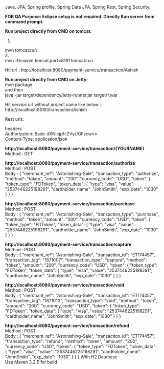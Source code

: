 Java, JPA, Spring profile, Spring Data JPA, Spring Rest, Spring Security.

<b>FOR QA Purpose: Eclipse setup is not required. Directly Run server from command prompt. </b></br>


<b>Run project directly from CMD on tomcat: </b></br>
1. <!-- By default port 8080--></br>
mvn tomcat:run</br>
2. <!-- change server port --></br>
mvn -Dmaven.tomcat.port=8181 tomcat:run</br>

Hit url : http://localhost:8080/payment-service/transaction/Ashish</br>

<b> Run project directly from CMD on Jetty: </b></br>
mvn package </br>
and then </br>
java -jar target/dependency/jetty-runner.jar target/*.war</br>

Hit service url without project name like below :</br>
http://localhost:8080/transaction/Ashish</br>



Rest urls:

headers</br>
 	Authorization: Basic dXNlcjp1c2VyUGFzcw==</br>
	Content-Type: application/json</br>

<b>http://localhost:8080/payment-service/transaction/{YOURNAME} </b></br>
Method : GET</br>


<b>http://localhost:8080/payment-service/transaction/authorize</b></br>
Method : POST</br>
Body :
{
  "merchant_ref": "Astonishing-Sale",
  "transaction_type": "authorize",
  "method": "token",
  "amount": "200",
  "currency_code": "USD",
  "token": {
    "token_type": "FDToken",
    "token_data": {
      "type": "visa",
      "value": "2537446225198291",
      "cardholder_name": "JohnSmith",
      "exp_date": "1030"
    }
  }
}

<b>http://localhost:8080/payment-service/transaction/purchase</b></br>
Method : POST</br>
Body   : {
  "merchant_ref": "Astonishing-Sale",
  "transaction_type": "purchase",
  "method": "token",
  "amount": "200",
  "currency_code": "USD",
  "token": {
    "token_type": "FDToken",
    "token_data": {
      "type": "visa",
      "value": "2537446225198291",
      "cardholder_name": "JohnSmith",
      "exp_date": "1030"
    }
  }
}</br>


<b>http://localhost:8080/payment-service/transaction/capture</b></br>
Method : POST</br>
Body :
{
  "merchant_ref": "Astonishing-Sale",
  "transaction_id": "ET174457",
  "transaction_tag": "1871007",
  "transaction_type": "capture",
  "method": "token",
  "amount": "200",
  "currency_code": "USD",
  "token": {
    "token_type": "FDToken",
    "token_data": {
      "type": "visa",
      "value": "2537446225198291",
      "cardholder_name": "JohnSmith",
      "exp_date": "1030"
    }
  }
}

<b>http://localhost:8080/payment-service/transaction/void</b></br>
Method : POST</br>
Body :
{
  "merchant_ref": "Astonishing-Sale",
  "transaction_id": "ET174457",
  "transaction_tag": "1871010",
  "transaction_type": "void",
  "method": "token",
  "amount": "200",
  "currency_code": "USD",
  "token": {
    "token_type": "FDToken",
    "token_data": {
      "type": "visa",
      "value": "2537446225198291",
      "cardholder_name": "JohnSmith",
      "exp_date": "1030"
    }
  }
}

<b>http://localhost:8080/payment-service/transaction/refund</b></br>
Method : POST</br>
Body :
{
  "merchant_ref": "Astonishing-Sale",
  "transaction_id": "ET174457",
  "transaction_type": "refund",
  "method": "token",
  "amount": "200",
  "currency_code": "USD",
  "token": {
    "token_type": "FDToken",
    "token_data": {
      "type": "visa",
      "value": "2537446225198291",
      "cardholder_name": "JohnSmith",
      "exp_date": "1030"
    }
  }
}
With H2 Database</br>
Use Maven 3.2.5 for build


